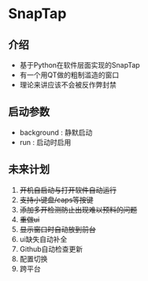 # SnapTap


## 介绍
+ 基于Python在软件层面实现的SnapTap
+ 有一个用QT做的粗制滥造的窗口
+ 理论来讲应该不会被反作弊封禁

## 启动参数
+ background : 静默启动
+ run : 启动时启用

## 未来计划
1. ~~开机自启动与打开软件自动运行~~
2. ~~支持小键盘/caps等按键~~
3. ~~添加多开检测防止出现难以预料的问题~~
4. ~~重做ui~~
5. ~~显示窗口时自动放到前台~~
6. ui缺失自动补全
7. Github自动检查更新
8. 配置切换
9. 跨平台
